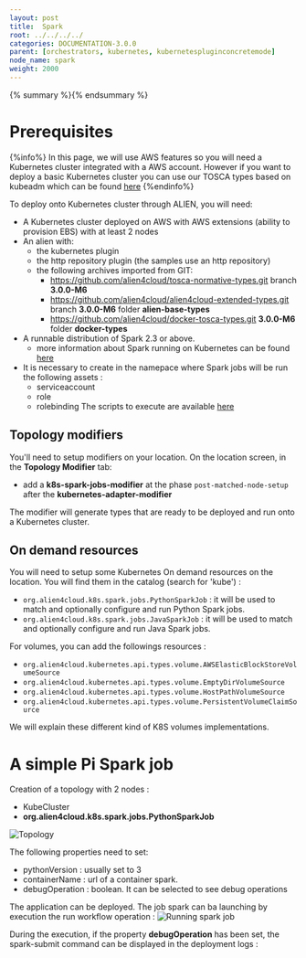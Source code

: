 ```yaml
---
layout: post
title:  Spark
root: ../../../../
categories: DOCUMENTATION-3.0.0
parent: [orchestrators, kubernetes, kubernetespluginconcretemode]
node_name: spark
weight: 2000
---
```

{% summary %}{% endsummary %}
# Prerequisites

{%info%}
In this page, we will use AWS features so you will need a Kubernetes cluster integrated with a AWS account.
However if you want to deploy a basic Kubernetes cluster you can use our TOSCA types based on kubeadm which can be found [here](https://github.com/alien4cloud/csar-public-library/tree/develop/org/alien4cloud/kubernetes/kubeadm)
{%endinfo%}

To deploy onto Kubernetes cluster through ALIEN, you will need:

- A Kubernetes cluster deployed on AWS with AWS extensions (ability to provision EBS) with at least 2 nodes
- An alien with:
  - the kubernetes plugin
  - the http repository plugin (the samples use an http repository)
  - the following archives imported from GIT:
    - https://github.com/alien4cloud/tosca-normative-types.git branch **3.0.0-M6**
    - https://github.com/alien4cloud/alien4cloud-extended-types.git branch **3.0.0-M6** folder **alien-base-types**
    - https://github.com/alien4cloud/docker-tosca-types.git **3.0.0-M6** folder **docker-types**
- A runnable distribution of Spark 2.3 or above.
  - more information about Spark running on Kubernetes can be found [here](https://spark.apache.org/docs/latest/running-on-kubernetes.html)
- It is necessary to create in  the namepace where Spark jobs will be run the following assets : 
  - serviceaccount
  - role
  - rolebinding
The scripts to execute are available [here](https://github.com/alien4cloud/alien4cloud-k8s-spark-jobs/tree/3.0.0-M6/src/main/resources/k8s)

## Topology modifiers

You'll need to setup modifiers on your location. On the location screen, in the **Topology Modifier** tab:


- add a **k8s-spark-jobs-modifier** at the phase `post-matched-node-setup` after the **kubernetes-adapter-modifier**


The modifier will generate types that are ready to be deployed and run onto a Kubernetes cluster.

## On demand resources

You will need to setup some Kubernetes On demand resources on the location. You will find them in the catalog (search for 'kube') :

- `org.alien4cloud.k8s.spark.jobs.PythonSparkJob` : it will be used to match and optionally configure and run Python Spark jobs.
- `org.alien4cloud.k8s.spark.jobs.JavaSparkJob` : it will be used to match and optionally configure and run Java Spark jobs.

For volumes, you can add the followings resources :

- `org.alien4cloud.kubernetes.api.types.volume.AWSElasticBlockStoreVolumeSource`
- `org.alien4cloud.kubernetes.api.types.volume.EmptyDirVolumeSource`
- `org.alien4cloud.kubernetes.api.types.volume.HostPathVolumeSource`
- `org.alien4cloud.kubernetes.api.types.volume.PersistentVolumeClaimSource`

We will explain these different kind of K8S volumes implementations.


# A simple Pi Spark job

Creation of a topology with 2 nodes :
- KubeCluster
- **org.alien4cloud.k8s.spark.jobs.PythonSparkJob**

![Topology](../../images/3.0.0/orchestrators/kubernetes/spark_1.png)


The following properties need to set:
- pythonVersion : usually set to 3
- containerName : url of a container spark.
- debugOperation : boolean. It can be selected to see debug operations

The application can be deployed.
The job spark can ba launching by execution the run workflow operation :
![Running spark job](../../images/3.0.0/orchestrators/kubernetes/spark_2.png)

During the execution, if the property **debugOperation**  has been set, the spark-submit command can be displayed in the deployment logs :












